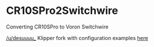 # CR10SPro2Switchwire
 Converting CR10SPro to Voron Switchwire
 
 [/u/desuuuu_](https://www.reddit.com/user/desuuuu_) Klipper fork with configuration examples [here](https://github.com/Desuuuu/DGUS-reloaded-Klipper-config)
